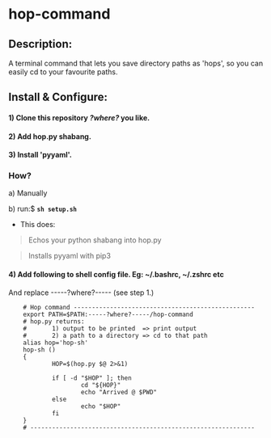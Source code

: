 # hop-command
## Description:
A terminal command that lets you save directory paths as 'hops',
so you can easily cd to your favourite paths.

## Install & Configure:
#### 1) Clone this repository ___?where?___ you like.
#### 2) Add hop.py shabang.
#### 3) Install 'pyyaml'.

### How?
   a) Manually

   b) run:$ **`sh setup.sh`**
   - This does:

> Echos your python shabang into hop.py

> Installs pyyaml with pip3


#### 4) Add following to shell config file. Eg: ~/.bashrc, ~/.zshrc etc
   
   And replace -----?where?----- (see step 1.)

        # Hop command --------------------------------------------------
        export PATH=$PATH:-----?where?-----/hop-command
        # hop.py returns:
        #       1) output to be printed  => print output
        #       2) a path to a directory => cd to that path
        alias hop='hop-sh'
        hop-sh ()
        {
                HOP=$(hop.py $@ 2>&1)
        
                if [ -d "$HOP" ]; then
                        cd "${HOP}"
                        echo "Arrived @ $PWD"
                else
                        echo "$HOP"
                fi
        }
        # --------------------------------------------------------------
